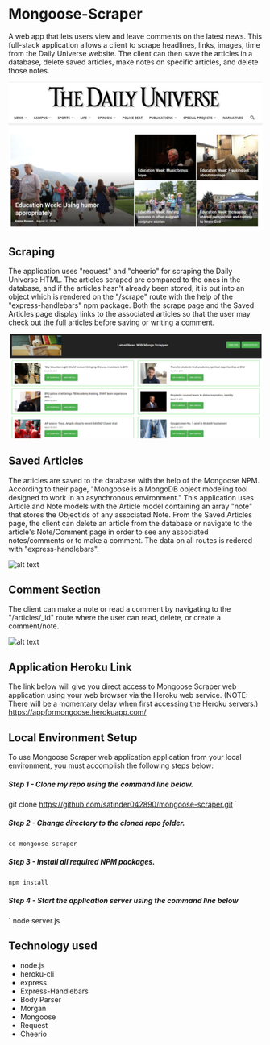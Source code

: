 # Mongoose-Scraper
A web app that lets users view and leave comments on the latest news.
This full-stack application allows a client to scrape headlines, links, images, time from the Daily Universe website. The client can then save the articles in a database, delete saved articles, make notes on specific articles, and delete those notes.

![alt text](https://github.com/satinder042890/mongoose-scraper/blob/master/public/css/images/dailyuniverse.JPG)



## Scraping
The application uses "request" and "cheerio" for scraping the Daily Universe HTML. The articles scraped are compared to the ones in the database, and if the articles hasn't already been stored, it is put into an object which is rendered on the "/scrape" route with the help of the "express-handlebars" npm package. Both the scrape page and the Saved Articles page display links to the associated articles so that the user may check out the full articles before saving or writing a comment.

![alt text](https://github.com/satinder042890/mongoose-scraper/blob/master/public/css/images/scrape.png)


## Saved Articles
The articles are saved to the database with the help of the Mongoose NPM. According to their page, "Mongoose is a MongoDB object modeling tool designed to work in an asynchronous environment." This application uses Article and Note models with the Article model containing an array "note" that stores the ObjectIds of any associated Note. From the Saved Articles page, the client can delete an article from the database or navigate to the article's Note/Comment page in order to see any associated notes/comments or to make a comment. The data on all routes is redered with "express-handlebars".

![alt text]()


## Comment Section
The client can make a note or read a comment by navigating to the "/articles/_id" route where the user can read, delete, or create a comment/note.

![alt text]()


## Application Heroku Link
The link below will give you direct access to Mongoose Scraper web application using your web browser via the Heroku web service. (NOTE: There will be a momentary delay when first accessing the Heroku servers.)
https://appformongoose.herokuapp.com/

## Local Environment Setup
To use Mongoose Scraper web application application from your local environment, you must accomplish the following steps below:

##### Step 1 - Clone my repo using the command line below.

git clone https://github.com/satinder042890/mongoose-scraper.git
`

##### Step 2 - Change directory to the cloned repo folder.
`
cd mongoose-scraper
`
##### Step 3 - Install all required NPM packages.
`
npm install
`
##### Step 4 - Start the application server using the command line below
`
node server.js

## Technology used

* node.js
* heroku-cli 
* express
* Express-Handlebars 
* Body Parser
* Morgan
* Mongoose
* Request 
* Cheerio 
